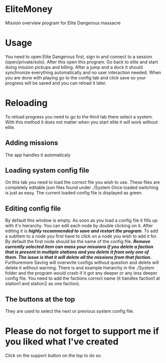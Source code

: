# EliteMoney
Mission overview program for Elite Dangerous massacre
# Usage
You need to open Elite Dangerous first, sign in and connect to a session (open/private/solo). After this open this program. Go back to elite and start doing mission pickups and killing. After a jump and a dock it should synchronize everything automatically and no user interaction needed. When you are done with playing go to the config tab and click save so your progress will be saved and you can reload it later.
# Reloading 
To reload progress you need to go to the third tab there select a system. With this method it does not matter when you start elite it will work without elite.
## Adding missions
The app handles it automaticaly
## Loading system config file
On this tab you need to load the correct file you wish to use. These files are completely editable json files found under ./System
Once loaded switching is just as easy. The current loaded config file is displayed as green.
## Editing config file
By default this window is empty. As soon as you load a config file it fills up with it's hierarchy.
You can edit each node by double clicking on it. After editing it is ***highly recommended to save and restart the program***.
To add a subItem to a node you first have to click on a node you wish to add it for. By default the first node should be the name of the config file.
***Remove currently selected item can mass your missions if you delete a faction that is present in multiple stations and you delete it from only one of them. The issue is that it will delete all the missions from that faction.***
Furthuremore Saving will overwrite configs without question and delete will delete it without warning.
There is and example hierarchy in the ./System folder and the program would crash if it got any deeper or any less deeper config file.
You need to add the factions correct name (it handles faction1 at station1 and station2 as one faction).
## The buttons at the top
They are used to select the next or previous system config file.
# Please do not forget to support me if you liked what I've created
Click on the support button on the top to do so.
